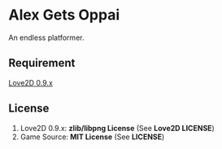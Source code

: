Alex Gets Oppai
==============

An endless platformer.

## Requirement
[Love2D 0.9.x](https://www.love2d.org/)

## License
1. Love2D 0.9.x: **zlib/libpng License** (See **Love2D LICENSE**)
2. Game Source: **MIT License** (See **LICENSE**)
